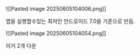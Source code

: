 ![[Pasted image 20250605104006.png]]

앱을 실행할수있는 최저인 안드로이드 7.0을 기준으로 만듬.

![[Pasted image 20250605104054.png]]

이거 2개 다운




